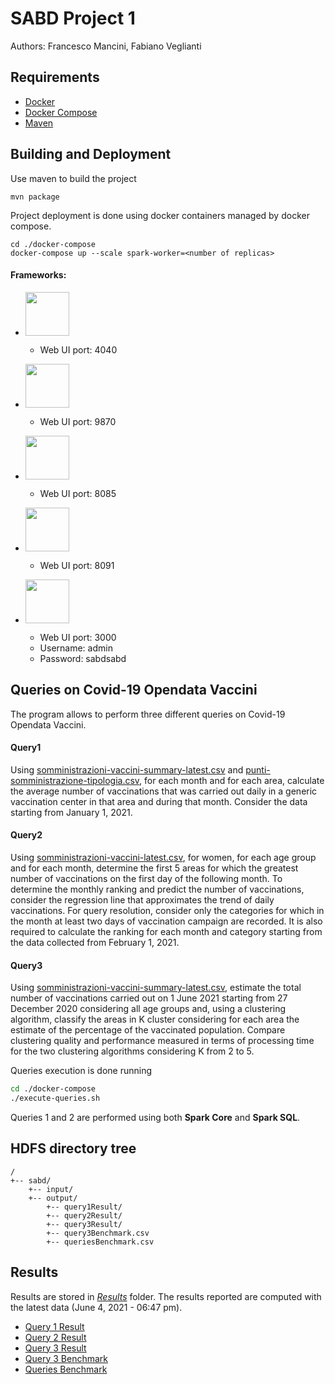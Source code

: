 # SABD Project 1

Authors: Francesco Mancini, Fabiano Veglianti

## Requirements

- [Docker](https://www.docker.com/)
- [Docker Compose](https://docs.docker.com/compose/) 
- [Maven](https://maven.apache.org/)

## Building and Deployment 

Use maven to build the project
```shell
mvn package
```

Project deployment is done using docker containers managed by docker compose.
```shell
cd ./docker-compose
docker-compose up --scale spark-worker=<number of replicas>
```

#### Frameworks:

 - [<img src="https://upload.wikimedia.org/wikipedia/commons/thumb/f/f3/Apache_Spark_logo.svg/1200px-Apache_Spark_logo.svg.png" width=70px>](https://spark.apache.org/)

    - Web UI port: 4040

 - [<img src="https://uploads-ssl.webflow.com/5abbd6c80ca1b5830c921e17/5ad766e2a1a548ee4fc61cf6_hadoop%20(1).png" width=70px>](https://hadoop.apache.org/docs/r1.2.1/hdfs_design.html)

    - Web UI port: 9870

 - [<img src="https://miro.medium.com/max/400/1*b-i9e82pUCgJbsg3lpdFnA.jpeg" width=70px>](https://nifi.apache.org/)
   
    - Web UI port: 8085 

 - [<img src="https://upload.wikimedia.org/wikipedia/en/3/31/Cockroach_Labs_Logo.png" width=70px>](https://www.cockroachlabs.com/)
    
    - Web UI port: 8091 

 - [<img src="https://secure.gravatar.com/avatar/31cea69afa424609b2d83621b4d47f1d.jpg?s=80&r=g&d=mm" width=70px>](https://grafana.com/)
    - Web UI port: 3000
    - Username: admin
    - Password: sabdsabd 

## Queries on Covid-19 Opendata Vaccini

The program allows to perform three different queries on Covid-19 Opendata Vaccini.

#### Query1 
Using [somministrazioni-vaccini-summary-latest.csv](https://github.com/italia/covid19-opendata-vaccini/blob/master/dati/somministrazioni-vaccini-summary-latest.csv) and
[punti-somministrazione-tipologia.csv](https://github.com/italia/covid19-opendata-vaccini/blob/master/dati/punti-somministrazione-tipologia.csv), for each month and for each area, calculate the average number of vaccinations that was carried out daily in a generic vaccination center in that area and during that month. Consider the data starting from January 1, 2021. 

#### Query2
Using [somministrazioni-vaccini-latest.csv](https://github.com/italia/covid19-opendata-vaccini/blob/master/dati/somministrazioni-vaccini-latest.csv), for women, for each age group and for each month, determine the first 5 areas for which the greatest number of vaccinations on the first day of the following month. To determine the monthly ranking and predict the number of vaccinations, consider the regression line that approximates the trend of daily vaccinations. For query resolution, consider only the categories for which in the month at least two days of vaccination campaign are recorded. It is also required to calculate the ranking for each month and category starting from the data collected from February 1, 2021.

#### Query3
Using [somministrazioni-vaccini-summary-latest.csv](https://github.com/italia/covid19-opendata-vaccini/blob/master/dati/somministrazioni-vaccini-summary-latest.csv), estimate the total number of vaccinations carried out on 1 June 2021 starting from 27 December 2020 considering all age groups and, using a clustering algorithm, classify the areas in K cluster considering for each area the estimate of the percentage of the vaccinated population. Compare clustering quality and performance measured in terms of processing time for the two clustering algorithms considering K from 2 to 5.

Queries execution is done running
```bash
cd ./docker-compose
./execute-queries.sh
```

Queries 1 and 2 are performed using both **Spark Core** and **Spark SQL**.

## HDFS directory tree
```
/
+-- sabd/
    +-- input/
    +-- output/
        +-- query1Result/
        +-- query2Result/
        +-- query3Result/
        +-- query3Benchmark.csv
        +-- queriesBenchmark.csv
```

## Results
Results are stored in [*Results*](https://github.com/fmancini97/sabd-project1/tree/main/Results/sabd/output) folder.
The results reported are computed with the latest data (June 4, 2021 - 06:47 pm).

 - [Query 1 Result](https://github.com/fmancini97/sabd-project1/blob/main/Results/sabd/output/query1Result/query1Result.csv)
 - [Query 2 Result](https://github.com/fmancini97/sabd-project1/blob/main/Results/sabd/output/query2Result/query2Result.csv)
 - [Query 3 Result](https://github.com/fmancini97/sabd-project1/blob/main/Results/sabd/output/query3Result/query3Result.csv)
 - [Query 3 Benchmark](https://github.com/fmancini97/sabd-project1/blob/main/Results/sabd/output/query3Benchmark.csv)
 - [Queries Benchmark](https://github.com/fmancini97/sabd-project1/blob/main/Results/sabd/output/queriesBenchmark.csv)

